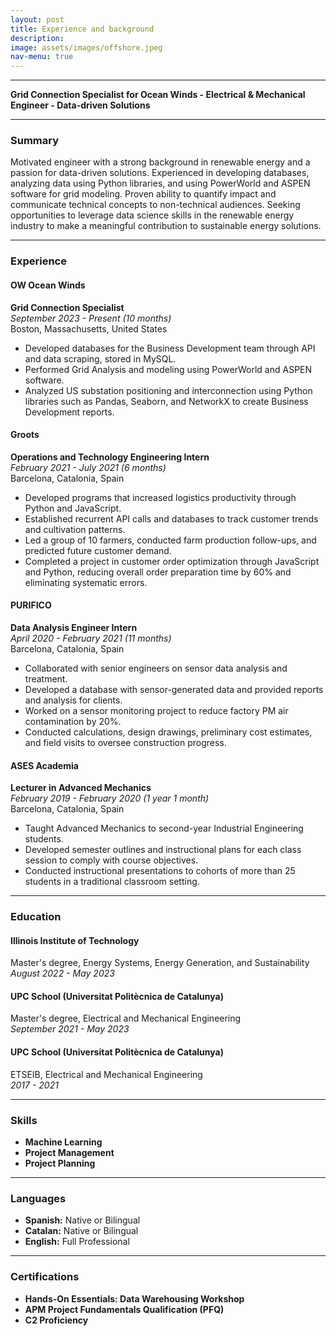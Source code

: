 ```yaml
---
layout: post
title: Experience and background
description: 
image: assets/images/offshore.jpeg
nav-menu: true
---
```



---

**Grid Connection Specialist for Ocean Winds - Electrical & Mechanical Engineer - Data-driven Solutions**

---

### Summary
Motivated engineer with a strong background in renewable energy and a passion for data-driven solutions. Experienced in developing databases, analyzing data using Python libraries, and using PowerWorld and ASPEN software for grid modeling. Proven ability to quantify impact and communicate technical concepts to non-technical audiences. Seeking opportunities to leverage data science skills in the renewable energy industry to make a meaningful contribution to sustainable energy solutions.

---

### Experience

#### OW Ocean Winds
**Grid Connection Specialist**  
*September 2023 - Present (10 months)*  
Boston, Massachusetts, United States
- Developed databases for the Business Development team through API and data scraping, stored in MySQL.
- Performed Grid Analysis and modeling using PowerWorld and ASPEN software.
- Analyzed US substation positioning and interconnection using Python libraries such as Pandas, Seaborn, and NetworkX to create Business Development reports.

#### Groots
**Operations and Technology Engineering Intern**  
*February 2021 - July 2021 (6 months)*  
Barcelona, Catalonia, Spain
- Developed programs that increased logistics productivity through Python and JavaScript.
- Established recurrent API calls and databases to track customer trends and cultivation patterns.
- Led a group of 10 farmers, conducted farm production follow-ups, and predicted future customer demand.
- Completed a project in customer order optimization through JavaScript and Python, reducing overall order preparation time by 60% and eliminating systematic errors.

#### PURIFICO
**Data Analysis Engineer Intern**  
*April 2020 - February 2021 (11 months)*  
Barcelona, Catalonia, Spain
- Collaborated with senior engineers on sensor data analysis and treatment.
- Developed a database with sensor-generated data and provided reports and analysis for clients.
- Worked on a sensor monitoring project to reduce factory PM air contamination by 20%.
- Conducted calculations, design drawings, preliminary cost estimates, and field visits to oversee construction progress.

#### ASES Academia
**Lecturer in Advanced Mechanics**  
*February 2019 - February 2020 (1 year 1 month)*  
Barcelona, Catalonia, Spain
- Taught Advanced Mechanics to second-year Industrial Engineering students.
- Developed semester outlines and instructional plans for each class session to comply with course objectives.
- Conducted instructional presentations to cohorts of more than 25 students in a traditional classroom setting.

---

### Education

#### Illinois Institute of Technology
Master's degree, Energy Systems, Energy Generation, and Sustainability  
*August 2022 - May 2023*

#### UPC School (Universitat Politècnica de Catalunya)
Master's degree, Electrical and Mechanical Engineering  
*September 2021 - May 2023*

#### UPC School (Universitat Politècnica de Catalunya)
ETSEIB, Electrical and Mechanical Engineering  
*2017 - 2021*

---

### Skills
- **Machine Learning**
- **Project Management**
- **Project Planning**

---

### Languages
- **Spanish:** Native or Bilingual
- **Catalan:** Native or Bilingual
- **English:** Full Professional

---

### Certifications
- **Hands-On Essentials: Data Warehousing Workshop**
- **APM Project Fundamentals Qualification (PFQ)**
- **C2 Proficiency**


